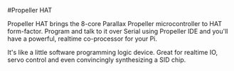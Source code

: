 <!--
---
name: Propeller HAT
class: board
type: mcu,io,motor
formfactor: HAT
image: 'propeller-hat.png'
manufacturer: Pimoroni
description: The 8-core Propeller Microcontroller in HAT form-factor
url: http://shop.pimoroni.com/products/propeller-hat
github: https://github.com/pimoroni/piano-hat
buy: https://shop.pimoroni.com/products/propeller-hat
pincount: 40
eeprom: yes
power:
  '2':
ground:
  '6':
pin:
  '8':
    name: TXD / Transmit
    direction: output
    active: high
  '10':
    name: RXD / Receive
    direction: input
    active: high
  '11':
    name: Reset
    active: low
  '29':
    name: EEPROM WP
    active: low
-->
#Propeller HAT

Propeller HAT brings the 8-core Parallax Propeller microcontroller to HAT form-factor. Program and talk to it over Serial using Propeller IDE and you'll have a powerful, realtime co-processor for your Pi.

It's like a little software programming logic device. Great for realtime IO, servo control and even convincingly synthesizing a SID chip.